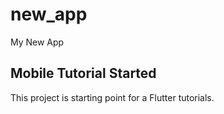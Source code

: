 # new_app

My New App

## Mobile Tutorial Started

This project is starting point for a Flutter tutorials.

